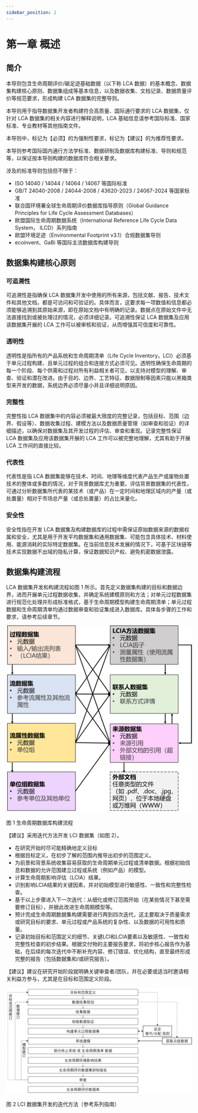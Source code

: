 ```yaml
---
sidebar_position: 2
---
```


# 第一章 概述

## 简介

本导则包含生命周期评价/碳足迹基础数据（以下称 LCA 数据）的基本概念、数据集构建核心原则、数据集组成等基本信息，以及数据收集、文档记录、数据质量评价等规范要求，形成构建 LCA 数据集的完整导则。

本导则用于指导数据集开发者构建符合高质量、国际通行要求的 LCA 数据集，仅针对 LCA 数据集的相关内容进行解释说明，LCA 基础信息请参考国际标准、国家标准、专业教材等其他指南文件。

本导则中，标记为【必须】的为强制性要求，标记为【建议】的为推荐性要求。

本导则参考国际国内通行方法学标准、数据研制及数据库构建标准、导则和规范等，以保证按本导则构建的数据库符合相关要求。

涉及的标准导则包括但不限于：

- ISO 14040 / 14044 / 14064 / 14067 等国际标准
- GB/T 24040-2008 / 24044-2008 / 43620-2023 / 24067-2024 等国家标准
- 联合国环境署全球生命周期评价数据库指导原则（Global Guidance Principles for Life Cycle Assessment Databases）
- 欧盟国际生命周期数据系统（International Reference Life Cycle Data System， ILCD）系列指南
- 欧盟环境足迹（Environmental Footprint v3.1）合规数据集导则
- ecoinvent、GaBi 等国际主流数据库构建导则

## 数据集构建核心原则

### 可追溯性

可追溯性是指确保 LCA 数据集开发中使用的所有来源，包括文献、报告、技术文件和其他文档，都是可访问和可验证的。具体而言，这要求每一项数值和信息都必须能够追溯到其原始来源，即在原始文档中有明确的记录。数据点在原始文件中无法直接找到或被处理过的情况，必须详细记录。可追溯性保证 LCA 数据集及应用该数据集开展的 LCA 工作可以被审核和验证，从而增强其可信度和可靠性。

### 透明性

透明性是指所有的产品系统和生命周期清单（Life Cycle Inventory，LCI）必须基于单元过程构建、且单元过程的组合和连接方式必须可见。透明性确保生命周期的每一个阶段、每个供需和过程对所有利益相关者可见，以支持对模型的理解、审查、验证和潜在改进。由于目的、边界、工艺特征、数据限制等因素只能以黑箱类型来开发的数据，系统边界必须尽量小并且详细说明原因。

### 完整性

完整性指 LCA 数据集中的内容必须被最大限度的完整记录，包括目标、范围（边界、假设等）、数据收集过程、建模方法以及数据质量管理（如审查和验证）的详细描述，以确保对数据集及其开发过程的评估、审查和重现。记录完整性保证 LCA 数据集及应用该数据集开展的 LCA 工作可以被完整地理解，尤其有助于开展 LCA 工作间的直接比较。

### 代表性

代表性是指 LCA 数据集能够在技术、时间、地理等维度代表产品生产或废物处置技术的整体或多数的情况，对于背景数据库尤为重要。评估背景数据集的代表性，可通过分析数据集所代表的某技术（或产品）在一定时间和地理区域内的产量（或处置量）相对于市场总产量（或总处置量）的占比来量化。

### 安全性

安全性指在开发 LCA 数据集及构建数据库的过程中需保证原始数据来源的数据权属和安全，尤其是用于开发平均数据集和通用数据集、可能包含具体技术、材料使用、能源消耗的实际特定数据集。在当前信息技术发展的情况下，可基于区块链等技术实现数据不出域的隐私计算，保证数据知识产权、避免机密数据泄露。

## 数据集构建流程

LCA 数据集开发和构建流程如图 1 所示。首先定义数据集构建的目标和数据边界，进而开展单元过程数据收集，并确定系统建模原则和方法；对单元过程数据集进行规范化处理并形成标准格式，基于生命周期模型构建生命周期清单；单元过程数据和生命周期清单均通过数据审查和验证集成进入数据库。具体各步骤的工作和要求，请参考后续章节。

![](img/chapter1-fig1.png)

图 1 生命周期数据库构建流程

【建议】采用迭代方法开发 LCI 数据集（如图 2）。

- 在研究开始时尽可能精确地定义目标
- 根据目标定义，在初步了解的范围内推导出初步的范围定义。
- 为前景和背景系统收集容易获取的生命周期单元过程或清单数据。根据初始信息和数据的允许范围建立过程或系统（例如产品）的模型。
- 计算生命周期影响评估（LCIA）结果。
- 识别影响LCIA结果的关键因素，并对初始模型进行敏感性、一致性和完整性检查。
- 基于以上步骤进入下一次迭代：从细化或修订范围开始（在某些情况下甚至需要修订目标），并据此改进生命周期模型等。
- 预计完成生命周期数据集构建需要进行两到四次迭代，这主要取决于质量需求或研究目标的要求、单元过程或产品系统的复杂性、以及数据的可用性和质量。
- 记录初始目标和范围定义的细节、关键LCI和LCIA要素以及敏感性、一致性和完整性检查的初步结果。根据交付物的主要报告要求，将初步核心报告作为基础，在后续的每次迭代中不断补充内容、修订错误、优化结构，直至最终形成完整的报告（包括数据集和/或研究报告）。

【建议】建议在研究开始阶段就明确关键审查者/团队，并在必要或适当时邀请相关利益方参与，尤其是在目标和范围定义阶段。

![](img/chapter1-fig2.png)

图 2 LCI 数据集开发的迭代方法（参考系列指南）
